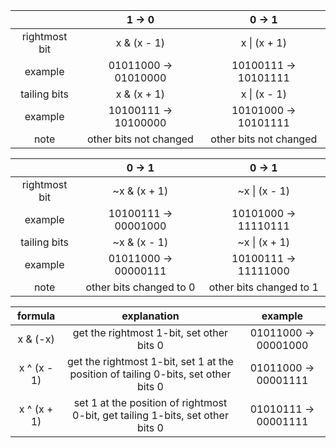 |               |         1 -> 0         |         0 -> 1         |
|:-------------:|:----------------------:|:----------------------:|
| rightmost bit |      x & (x - 1)       |      x \| (x + 1)      |
|    example    |  01011000 -> 01010000  |  10100111 -> 10101111  |
| tailing bits  |      x & (x + 1)       |      x \| (x - 1)      |
|    example    |  10100111 -> 10100000  |  10101000 -> 10101111  |
|     note      | other bits not changed | other bits not changed |

|               |          0 -> 1         |         0 -> 1          |
|:-------------:|:-----------------------:|:-----------------------:|
| rightmost bit |      ~x & (x + 1)       |      ~x \| (x - 1)      |
|    example    |  10100111 -> 00001000   |  10101000 -> 11110111   |
| tailing bits  |      ~x & (x - 1)       |      ~x \| (x + 1)      |
|    example    |  01011000 -> 00000111   |  10100111 -> 11111000   |
|     note      | other bits changed to 0 | other bits changed to 1 |

|   formula   |                                     explanation                                    |        example       |
|:-----------:|:----------------------------------------------------------------------------------:|:--------------------:|
|  x & (-x)   | get the rightmost 1-bit, set other bits 0                                          | 01011000 -> 00001000 |
| x ^ (x - 1) | get the rightmost 1-bit, set 1 at the position of tailing 0-bits, set other bits 0 | 01011000 -> 00001111 |
| x ^ (x + 1) | set 1 at the position of rightmost 0-bit, get tailing 1-bits, set other bits 0     | 01010111 -> 00001111 |

